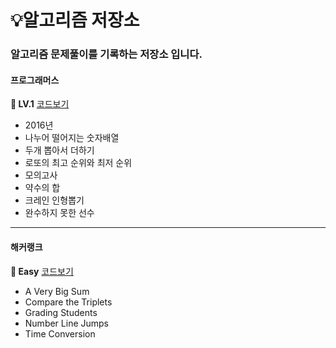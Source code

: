 # 💡알고리즘 저장소

### 알고리즘 문제풀이를 기록하는 저장소 입니다.

#### 프로그래머스

<b>🌱 LV.1</b> [코드보기](https://github.com/nohriter/Algorithm/tree/main/src/programmers/lv1)
- 2016년
- 나누어 떨어지는 숫자배열
- 두개 뽑아서 더하기
- 로또의 최고 순위와 최저 순위
- 모의고사
- 약수의 합
- 크레인 인형뽑기
- 완수하지 못한 선수
---

#### 해커랭크

<b>🌱 Easy</b> [코드보기](https://github.com/nohriter/Algorithm/tree/main/src/hackerrank)
- A Very Big Sum
- Compare the Triplets
- Grading Students
- Number Line Jumps
- Time Conversion

